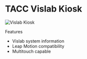 # TACC Vislab Kiosk

![Vislab Kiosk](http://imgur.com/wCcHBmd.png)

Features
 - Vislab system information
 - Leap Motion compatibility 
 - Multitouch capable
